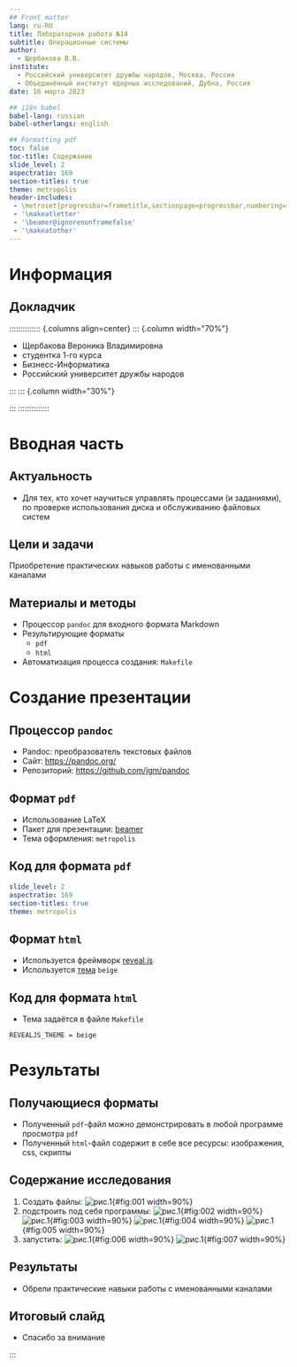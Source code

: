 ```yaml
---
## Front matter
lang: ru-RU
title: Лабораторная работа №14
subtitle: Операционные системы
author:
  - Щербакова В.В.
institute:
  - Российский университет дружбы народов, Москва, Россия
  - Объединённый институт ядерных исследований, Дубна, Россия
date: 16 марта 2023

## i18n babel
babel-lang: russian
babel-otherlangs: english

## Formatting pdf
toc: false
toc-title: Содержание
slide_level: 2
aspectratio: 169
section-titles: true
theme: metropolis
header-includes:
 - \metroset{progressbar=frametitle,sectionpage=progressbar,numbering=fraction}
 - '\makeatletter'
 - '\beamer@ignorenonframefalse'
 - '\makeatother'
---
```


# Информация

## Докладчик

:::::::::::::: {.columns align=center}
::: {.column width="70%"}

  * Щербакова Вероника Владимировна
  * студентка 1-го курса
  * Бизнесс-Информатика
  * Российский университет дружбы народов
 

:::
::: {.column width="30%"}

:::
::::::::::::::

# Вводная часть

## Актуальность

- Для тех, кто хочет научиться управлять процессами (и заданиями), по
проверке использования диска и обслуживанию файловых систем


## Цели и задачи

Приобретение практических навыков работы с именованными каналами

## Материалы и методы

- Процессор `pandoc` для входного формата Markdown
- Результирующие форматы
	- `pdf`
	- `html`
- Автоматизация процесса создания: `Makefile`

# Создание презентации

## Процессор `pandoc`

- Pandoc: преобразователь текстовых файлов
- Сайт: <https://pandoc.org/>
- Репозиторий: <https://github.com/jgm/pandoc>

## Формат `pdf`

- Использование LaTeX
- Пакет для презентации: [beamer](https://ctan.org/pkg/beamer)
- Тема оформления: `metropolis`

## Код для формата `pdf`

```yaml
slide_level: 2
aspectratio: 169
section-titles: true
theme: metropolis
```

## Формат `html`

- Используется фреймворк [reveal.js](https://revealjs.com/)
- Используется [тема](https://revealjs.com/themes/) `beige`

## Код для формата `html`

- Тема задаётся в файле `Makefile`

```make
REVEALJS_THEME = beige 
```
# Результаты

## Получающиеся форматы

- Полученный `pdf`-файл можно демонстрировать в любой программе просмотра `pdf`
- Полученный `html`-файл содержит в себе все ресурсы: изображения, css, скрипты


## Содержание исследования
1.  Создать файлы: 
![рис.1](image/14_1.png){#fig:001 width=90%}
2. подстроить под себя программы:
![рис.1](image/14_2.png){#fig:002 width=90%}
![рис.1](image/14_3.png){#fig:003 width=90%}
![рис.1](image/14_4.png){#fig:004 width=90%}
![рис.1](image/14_5.png){#fig:005 width=90%}
3. запустить:
![рис.1](image/14_6.png){#fig:006 width=90%}
![рис.1](image/14_7.png){#fig:007 width=90%}

## Результаты

- Oбрели практические навыки работы с именованными каналами

## Итоговый слайд

- Спасибо за внимание



:::

